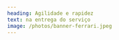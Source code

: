 ```yaml
---
heading: Agilidade e rapidez
text: na entrega do serviço
image: /photos/banner-ferrari.jpeg
---
```


